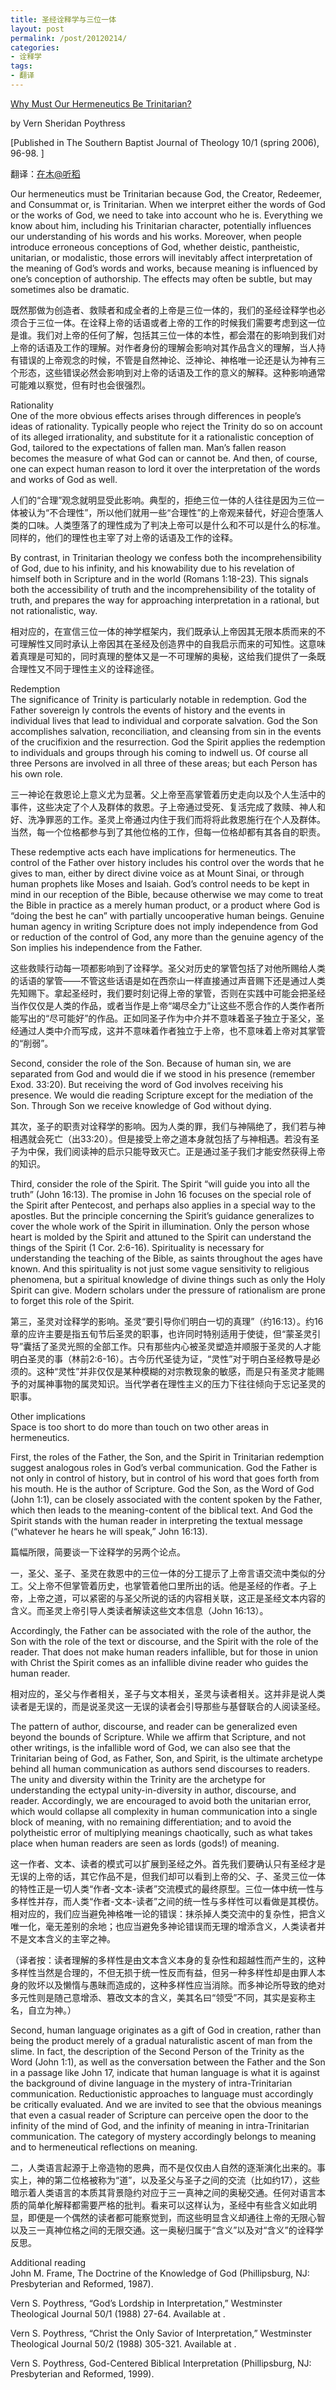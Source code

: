 ```yaml
---
title: 圣经诠释学与三位一体
layout: post
permalink: /post/20120214/
categories:
- 诠释学
tags:
- 翻译
---
```


[Why Must Our Hermeneutics Be Trinitarian?][1]

 [1]: http://www.frame-poythress.org/poythress_articles/2006Why.htm

by Vern Sheridan Poythress

[Published in The Southern Baptist Journal of Theology 10/1 (spring 2006), 96-98. ] 

翻译：[在木@听稻][2]

 [2]: http://samuel.tingdao.org

Our hermeneutics must be Trinitarian because God, the Creator, Redeemer, and Consummat or, is Trinitarian. When we interpret either the words of God or the works of God, we need to take into account who he is. Everything we know about him, including his Trinitarian character, potentially influences our understanding of his words and his works. Moreover, when people introduce erroneous conceptions of God, whether deistic, pantheistic, unitarian, or modalistic, those errors will inevitably affect interpretation of the meaning of God’s words and works, because meaning is influenced by one’s conception of authorship. The effects may often be subtle, but may sometimes also be dramatic.

既然那做为创造者、救赎者和成全者的上帝是三位一体的，我们的圣经诠释学也必须合于三位一体。在诠释上帝的话语或者上帝的工作的时候我们需要考虑到这一位是谁。我们对上帝的任何了解，包括其三位一体的本性，都会潜在的影响到我们对上帝的话语及工作的理解。对作者身份的理解会影响对其作品含义的理解，当人持有错误的上帝观念的时候，不管是自然神论、泛神论、神格唯一论还是认为神有三个形态，这些错误必然会影响到对上帝的话语及工作的意义的解释。这种影响通常可能难以察觉，但有时也会很强烈。

Rationality   
One of the more obvious effects arises through differences in people’s ideas of rationality. Typically people who reject the Trinity do so on account of its alleged irrationality, and substitute for it a rationalistic conception of God, tailored to the expectations of fallen man. Man’s fallen reason becomes the measure of what God can or cannot be. And then, of course, one can expect human reason to lord it over the interpretation of the words and works of God as well.

人们的“合理”观念就明显受此影响。典型的，拒绝三位一体的人往往是因为三位一体被认为“不合理性”，所以他们就用一些“合理性”的上帝观来替代，好迎合堕落人类的口味。人类堕落了的理性成为了判决上帝可以是什么和不可以是什么的标准。同样的，他们的理性也主宰了对上帝的话语及工作的诠释。

By contrast, in Trinitarian theology we confess both the incomprehensibility of God, due to his infinity, and his knowability due to his revelation of himself both in Scripture and in the world (Romans 1:18-23). This signals both the accessibility of truth and the incomprehensibility of the totality of truth, and prepares the way for approaching interpretation in a rational, but not rationalistic, way.

相对应的，在宣信三位一体的神学框架内，我们既承认上帝因其无限本质而来的不可理解性又同时承认上帝因其在圣经及创造界中的自我启示而来的可知性。这意味着真理是可知的，同时真理的整体又是一不可理解的奥秘，这给我们提供了一条既合理性又不同于理性主义的诠释途径。

Redemption   
The significance of Trinity is particularly notable in redemption. God the Father sovereign ly controls the events of history and the events in individual lives that lead to individual and corporate salvation. God the Son accomplishes salvation, reconciliation, and cleansing from sin in the events of the crucifixion and the resurrection. God the Spirit applies the redemption to individuals and groups through his coming to indwell us. Of course all three Persons are involved in all three of these areas; but each Person has his own role.

三一神论在救恩论上意义尤为显著。父上帝至高掌管着历史走向以及个人生活中的事件，这些决定了个人及群体的救恩。子上帝通过受死、复活完成了救赎、神人和好、洗净罪恶的工作。圣灵上帝通过内住于我们而将将此救恩施行在个人及群体。当然，每一个位格都参与到了其他位格的工作，但每一位格却都有其各自的职责。

These redemptive acts each have implications for hermeneutics. The control of the Father over history includes his control over the words that he gives to man, either by direct divine voice as at Mount Sinai, or through human prophets like Moses and Isaiah. God’s control needs to be kept in mind in our reception of the Bible, because otherwise we may come to treat the Bible in practice as a merely human product, or a product where God is “doing the best he can” with partially uncooperative human beings. Genuine human agency in writing Scripture does not imply independence from God or reduction of the control of God, any more than the genuine agency of the Son implies his independence from the Father.

这些救赎行动每一项都影响到了诠释学。圣父对历史的掌管包括了对他所赐给人类的话语的掌管——不管这些话语是如在西奈山一样直接通过声音赐下还是通过人类先知赐下。拿起圣经时，我们要时刻记得上帝的掌管，否则在实践中可能会把圣经当作仅仅是人类的作品，或者当作是上帝“竭尽全力”让这些不愿合作的人类作者所能写出的“尽可能好”的作品。正如同圣子作为中介并不意味着圣子独立于圣父，圣经通过人类中介而写成，这并不意味着作者独立于上帝，也不意味着上帝对其掌管的“削弱”。

Second, consider the role of the Son. Because of human sin, we are separated from God and would die if we stood in his presence (remember Exod. 33:20). But receiving the word of God involves receiving his presence. We would die reading Scripture except for the mediation of the Son. Through Son we receive knowledge of God without dying.

其次，圣子的职责对诠释学的影响。因为人类的罪，我们与神隔绝了，我们若与神相遇就会死亡（出33:20）。但是接受上帝之道本身就包括了与神相遇。若没有圣子为中保，我们阅读神的启示只能导致灭亡。正是通过圣子我们才能安然获得上帝的知识。

Third, consider the role of the Spirit. The Spirit “will guide you into all the truth” (John 16:13). The promise in John 16 focuses on the special role of the Spirit after Pentecost, and perhaps also applies in a special way to the apostles. But the principle concerning the Spirit’s guidance generalizes to cover the whole work of the Spirit in illumination. Only the person whose heart is molded by the Spirit and attuned to the Spirit can understand the things of the Spirit (1 Cor. 2:6-16). Spirituality is necessary for understanding the teaching of the Bible, as saints throughout the ages have known. And this spirituality is not just some vague sensitivity to religious phenomena, but a spiritual knowledge of divine things such as only the Holy Spirit can give. Modern scholars under the pressure of rationalism are prone to forget this role of the Spirit.

第三，圣灵对诠释学的影响。圣灵“要引导你们明白一切的真理”（约16:13）。约16章的应许主要是指五旬节后圣灵的职事，也许同时特别适用于使徒，但“蒙圣灵引导”囊括了圣灵光照的全部工作。只有那些内心被圣灵塑造并顺服于圣灵的人才能明白圣灵的事（林前2:6-16）。古今历代圣徒为证，“灵性”对于明白圣经教导是必须的。这种“灵性”并非仅仅是某种模糊的对宗教现象的敏感，而是只有圣灵才能赐予的对属神事物的属灵知识。当代学者在理性主义的压力下往往倾向于忘记圣灵的职事。

Other implications   
Space is too short to do more than touch on two other areas in hermeneutics.

First, the roles of the Father, the Son, and the Spirit in Trinitarian redemption suggest analogous roles in God’s verbal communication. God the Father is not only in control of history, but in control of his word that goes forth from his mouth. He is the author of Scripture. God the Son, as the Word of God (John 1:1), can be closely associated with the content spoken by the Father, which then leads to the meaning-content of the biblical text. And God the Spirit stands with the human reader in interpreting the textual message (“whatever he hears he will speak,” John 16:13).

篇幅所限，简要谈一下诠释学的另两个论点。

一，圣父、圣子、圣灵在救恩中的三位一体的分工提示了上帝言语交流中类似的分工。父上帝不但掌管着历史，也掌管着他口里所出的话。他是圣经的作者。子上帝，上帝之道，可以紧密的与圣父所说的话的内容相关联，这正是圣经文本内容的含义。而圣灵上帝引导人类读者解读这些文本信息（John 16:13）。

Accordingly, the Father can be associated with the role of the author, the Son with the role of the text or discourse, and the Spirit with the role of the reader. That does not make human readers infallible, but for those in union with Christ the Spirit comes as an infallible divine reader who guides the human reader.

相对应的，圣父与作者相关，圣子与文本相关，圣灵与读者相关。这并非是说人类读者是无误的，而是说圣灵这一无误的读者会引导那些与基督联合的人阅读圣经。

The pattern of author, discourse, and reader can be generalized even beyond the bounds of Scripture. While we affirm that Scripture, and not other writings, is the infallible word of God, we can also see that the Trinitarian being of God, as Father, Son, and Spirit, is the ultimate archetype behind all human communication as authors send discourses to readers. The unity and diversity within the Trinity are the archetype for understanding the ectypal unity-in-diversity in author, discourse, and reader. Accordingly, we are encouraged to avoid both the unitarian error, which would collapse all complexity in human communication into a single block of meaning, with no remaining differentiation; and to avoid the polytheistic error of multiplying meanings chaotically, such as what takes place when human readers are seen as lords (gods!) of meaning.

这一作者、文本、读者的模式可以扩展到圣经之外。首先我们要确认只有圣经才是无误的上帝的话，其它作品不是，但我们却可以看到上帝的父、子、圣灵三位一体的特性正是一切人类“作者-文本-读者”交流模式的最终原型。三位一体中统一性与多样性并存，而人类“作者-文本-读者”之间的统一性与多样性可以看做是其模仿。相对应的，我们应当避免神格唯一论的错误：抹杀掉人类交流中的复杂性，把含义唯一化，毫无差别的余地；也应当避免多神论错误而无理的增添含义，人类读者并不是文本含义的主宰之神。

（译者按：读者理解的多样性是由文本含义本身的复杂性和超越性而产生的，这种多样性当然是合理的，不但无损于统一性反而有益，但另一种多样性却是由罪人本身的败坏以及懒惰与愚昧而造成的，这种多样性应当消除。而多神论所导致的绝对多元性则是随己意增添、篡改文本的含义，美其名曰“领受”不同，其实是妄称主名，自立为神。）

Second, human language originates as a gift of God in creation, rather than being the product merely of a gradual naturalistic ascent of man from the slime. In fact, the description of the Second Person of the Trinity as the Word (John 1:1), as well as the conversation between the Father and the Son in a passage like John 17, indicate that human language is what it is against the background of divine language in the mystery of intra-Trinitarian communication. Reductionistic approaches to language must accordingly be critically evaluated. And we are invited to see that the obvious meanings that even a casual reader of Scripture can perceive open the door to the infinity of the mind of God, and the infinity of meaning in intra-Trinitarian communication. The category of mystery accordingly belongs to meaning and to hermeneutical reflections on meaning.

二，人类语言起源于上帝造物的恩典，而不是仅仅由人自然的逐渐演化出来的。事实上，神的第二位格被称为“道”，以及圣父与圣子之间的交流（比如约17），这些暗示着人类语言的本质其背景隐约对应于三一真神之间的奥秘交通。任何对语言本质的简单化解释都需要严格的批判。看来可以这样认为，圣经中有些含义如此明显，即便是一个偶然的读者都可能察觉到，而这些明显含义却通往上帝的无限心智以及三一真神位格之间的无限交通。这一奥秘归属于“含义”以及对“含义”的诠释学反思。

Additional reading   
John M. Frame, The Doctrine of the Knowledge of God (Phillipsburg, NJ: Presbyterian and Reformed, 1987).

Vern S. Poythress, “God’s Lordship in Interpretation,” Westminster Theological Journal 50/1 (1988) 27-64. Available at .

Vern S. Poythress, “Christ the Only Savior of Interpretation,” Westminster Theological Journal 50/2 (1988) 305-321. Available at .

Vern S. Poythress, God-Centered Biblical Interpretation (Phillipsburg, NJ: Presbyterian and Reformed, 1999).
